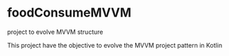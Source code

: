 # foodConsumeMVVM
project to evolve MVVM structure


This project have the objective to evolve the MVVM project pattern in Kotlin
